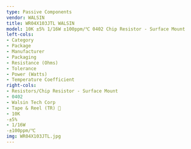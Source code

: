 ```yaml
---
type: Passive Components
vendor: WALSIN
title: WR04X103JTL WALSIN
model: 10K ±5% 1/16W ±100ppm/℃ 0402 Chip Resistor - Surface Mount
left-cols:
- Category
- Package   
- Manufacturer
- Packaging 
- Resistance (Ohms)
- Tolerance
- Power (Watts)
- Temperature Coefficient
right-cols:
- Resistors/Chip Resistor - Surface Mount   
- 0402  
- Walsin Tech Corp  
- Tape & Reel (TR)     
- 10K   
-±5%    
- 1/16W 
-±100ppm/℃  
img: WR04X103JTL.jpg
---
```

